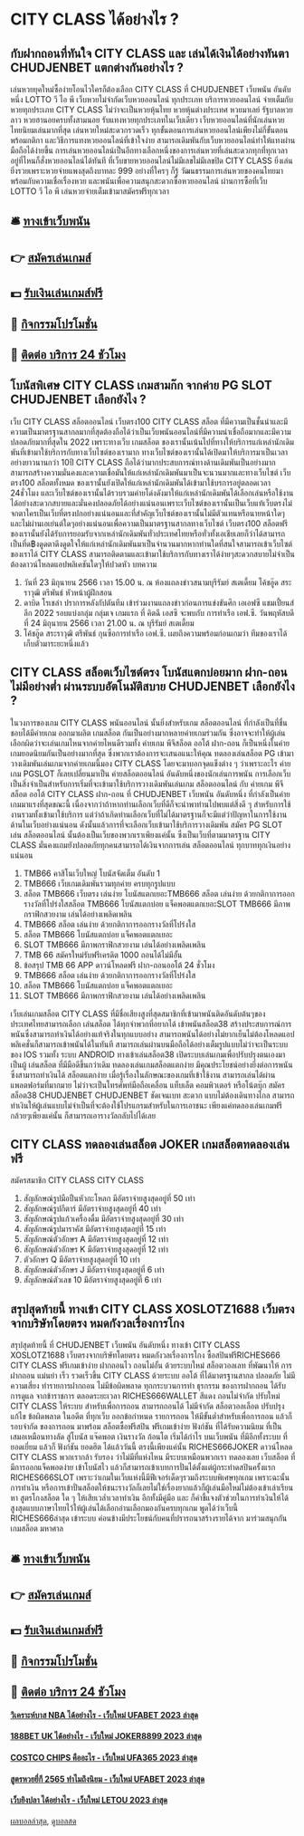 # CITY CLASS ได้อย่างไร ?
## กับฝากถอนที่ทันใจ CITY CLASS และ เล่นได้เงินได้อย่างทันตา CHUDJENBET แตกต่างกันอย่างไร ?
เล่นหวยยุคใหม่ซื้อง่ายโอนไวใครก็ต้องเลือก CITY CLASS ที่ CHUDJENBET เว็บพนัน อันดับหนึ่ง LOTTO วี ไอ พี เว็บหวยไม่จำกัดเว็บหวยออนไลน์ ทุกประเภท บริการหวยออนไลน์ จ่ายเต็มกับหวยทุกประเภท CITY CLASS ไม่ว่าจะเป็นหวยหุ้นไทย หวยหุ้นต่างประเทศ หวยมาเลย์ รัฐบาลหวยลาว หวยฮานอยครบทั้งสามนอย รับแทงหวยทุกประเภทในเว็บเดียว เว็บหวยออนไลน์ที่นักเล่นหวยไทยนิยมเล่นมากที่สุด เล่นหวยใหม่สะดวกรวดเร็ว ทุกขั้นตอนการเล่นหวยออนไลน์เพียงไม่กี่ขั้นตอนพร้อมกติกา และวิธีการแทงหวยออนไลน์ที่เข้าใจง่าย สามารถเดิมพันกับเว็บหวยออนไลน์ทำให้แทงผ่านมือถือได้ง่ายขึ้น การเล่นหวยออนไลน์เป็นอีกทางเลือกหนึ่งของการเล่นหวยที่เล่นสะดวกทุกที่ทุกเวลา อยู่ที่ไหนก็สั่งหวยออนไลน์ได้ทันที ที่เว็บขายหวยออนไลน์ไม่มีเลขไม่มีเลขปิด CITY CLASS ยิ่งเล่นยิ่งรวยเพราะหวยจ่ายแพงสุดถึงบาทละ 999 อย่างที่ใครๆ ก็รู้ วัฒนธรรมการเล่นหวยของคนไทยมาพร้อมกับความเชื่อเรื่องหวย และพนันเพื่อความสนุกสะดวกซื้อหวยออนไลน์ ผ่านการซื้อที่เว็บ LOTTO วี ไอ พี เล่นหวยจ่ายเต็มเข้ามาสมัครฟรีทุกเวลา

## 🛎 [ทางเข้าเว็บพนัน](https://bit.ly/3SdLNi2)
## 👉 [สมัครเล่นเกมส์](https://bit.ly/3SdLNi2)
## 💵 [รับเงินเล่นเกมส์ฟรี](https://bit.ly/3dyRKHj)
## 👑 [กิจกรรมโปรโมชั่น](https://bit.ly/3dyRKHj)
## 📱 [ติดต่อ บริการ 24 ชัวโมง](https://bit.ly/3dyRKHj)

## โบนัสพิเศษ CITY CLASS เกมสามก๊ก จากค่าย PG SLOT CHUDJENBET เลือกยังไง ?
เว็บ CITY CLASS สล็อตออนไลน์ เว็บตรง100 CITY CLASS สล็อต ที่มีความเป็นชั้นนำและมีความเป็นมาตรฐานสากลมากที่สุดต้องถือได้ว่าเป็นเว็บพนันออนไลน์ที่มีความน่าเชื่อถือมากและมีความปลอดภัยมากที่สุดใน 2022 เพราะทางเว็บ เกมสล็อต ของเรานั้นเน้นไปที่ทางให้บริการแก่เหล่านักเดิมพันที่เข้ามาใช้บริการกับทางเว็บไซต์ของเรามาก ทางเว็บไซต์ของเรานั้นได้เปิดมาให้บริการมาเป็นเวลาอย่างยาวนานกว่า 10ปี CITY CLASS ถือได้ว่ามากประสบการณ์ทางด้านเดิมพันเป็นอย่างมากสามารถสร้างความมั่นคงและความเชื่อมันให้แก่เหล่านักเดิมพันมาเป็นจะนวนมากและทางเว็บไซต์ เว็บตรง100 สล็อตทั้งหมด ของเรานั้นยังเปิดให้แก่เหล่านักเดิมพันได้เข้ามาใช้บรการอยู่ตลอดเวลา 24ชั่วโมง และเว็บไซต์ของเรานั้นได้รวบรวมค่ายโด่งดังมาให้แก่เหล่านักเดิมพันได้เลือกเล่นหรือใช้งานได้อย่างสะดวกสบายและมั่นคงปลอดภัยได้อย่างแน่นอนเพราะเว็บไซต์ของเรานั้นเป็นเว็บแท้เว็บตรงไม่จกตาใครเป็นเว็บที่ตรงปกอย่างแน่นอนและที่สำคัญเว็บไซต์ของเรานั้นไม่มีตัวแทนหรือนายหน้าใดๆและไม่ผ่านเอเย่นต์ใดๆอย่างแน่นอนเพื่อความเป็นมาตรฐานสากลทางเว็บไซต์ เว็บตรง100 สล็อตฟรี ของเรานั้นยังได้รับการยอมรับจากเหล่านักเดิมพันทั่วประเทศไทยหรือทั่วทั้งเอเชียเลยก็ว่าได้สามารถเป็นที่ด฿งดูดตาดึงดูดใจให้แก่เหล่านักเดิมพันมาเป็นจำนวนมากหากท่านใดที่สนใจสามารถเข้าเว็บไซต์ของเราได้ CITY CLASS สามารถติดตามและเข้ามาใช้บริการกับทางเราได้ง่ายๆสะดวกสบายไม่จำเป็นต้องดาวน์โหลดแอปพลิเคชันใดๆให้ปวดหัว
บทความ
1. วันที่ 23 มิถุนายน 2566 เวลา 15.00 น. ณ ห้องแถลงข่าวสนามบุรีรัมย์ สเตเดี้ยม โค้ชอู๊ด สระราวุฒิ ตรีพันธ์ หัวหน้าผู้ฝึกสอน
2. ดาบิด โรเชล่า ปราการหลังกัปตันทีม เข้าร่วมงานแถลงข่าวก่อนการแข่งขันศึก เอเอฟซี แชมเปี้ยนส์ ลีก 2022 รอบแบ่งกลุ่ม กลุ่มเจ เกมแรก ที่ คิตฉี เอสซี จะพบกับ การท่าเรือ เอฟ.ซี. วันพฤหัสบดีที่ 24 มิถุนายน 2566 เวลา 21.00 น. ณ บุรีรัมย์ สเตเดี้ยม
3. โค้ชอู๊ด สระราวุฒิ ตรีพันธ์ กุนซือการท่าเรือ เอฟ.ซี. เผยถึงความพร้อมก่อนเกมว่า ทีมของเราได้เก็บตัวมาระยะหนึ่งแล้ว

## CITY CLASS สล็อตเว็บไซต์ตรง โบนัสแตกบ่อยมาก ฝาก-ถอนไม่มีอย่างต่ำ ผ่านระบบอัตโนมัติสบาย CHUDJENBET เลือกยังไง ?
ในวงการของเกม CITY CLASS พนันออนไลน์ นั้นยิ่งสำหรับเกม สล็อตออนไลน์ ที่กำลังเป็นที่ชื่นชอบได้มีค่ายเกม ออกมาผลิต เกมสล็อต กันเป็นอย่างมากหลายค่ายเกมร่วมกัน ซึ่งอาจจะทำให้ผู้เล่นเลือกผิดว่าจะเล่นเกมไหนจากค่ายไหนดีรวมทั้ง ค่ายเกม พีจีสล็อต ออโต้ ฝาก-ถอน ก็เป็นหนึ่งในค่ายเกมยอดนิยมกันเป็นอย่างมากที่สุด ซึ่งพวกเราต้องการจะเสนอแนะให้คุณ ทดลองเล่นสล็อต PG เข้ามาวางเดิมพันเล่นเกมจากค่ายเกมนี้มอง CITY CLASS โดยจะมาบอกจุดแข็งต่าง ๆ ว่าเพราะอะไร ค่ายเกม PGSLOT ก็เลยเปลี่ยนมาเป็น ค่ายสล็อตออนไลน์ อันดับหนึ่งของนักเล่นการพนัน
การเลือกเว็บเป็นสิ่งจำเป็นสำหรับการเริ่มที่จะเข้ามาใช้บริการวางเดิมพันเล่นเกม สล็อตออนไลน์ กับ ค่ายเกม พีจีสล็อต ออโต้ CITY CLASS ฝาก-ถอน ที่ CHUDJENBET เว็บพนัน อันดับหนึ่ง ที่กำลังเป็นค่ายเกมมาแรงที่สุดขณะนี้ เนื่องจากว่าถ้าหากท่านเลือกเว็บที่ดีก็จะนำพาท่านไปพบแต่สิ่งดี ๆ สำหรับการใช้งานรวมทั้งเข้ามาใช้บริการ แต่ว่าถ้าเกิดท่านเลือกเว็บที่ไม่ได้มาตรฐานก็จะมีแต่ว่าปัญหาในการใช้งานด้านในเว็บอย่างแน่นอน ดังนั้นแล้วการที่จะเลือกเว็บเข้ามาใช้บริการวางเดิมพัน สมัคร PG SLOT เล่น สล็อตออนไลน์ นั้นต้องเป็นเว็บของพวกเราเพียงแค่นั้น ซึ่งเป็นเว็บที่ตามมาตรฐาน CITY CLASS มั่นคงแถมยังปลอดภัยทุกคนสามารถได้เงินจากการเล่น สล็อตออนไลน์ ทุกบาททุกเงินอย่างแน่นอน
1. TMB66 คาสิโนเว็บใหญ่ โบนัสจัดเต็ม อันดับ 1
2. TMB666 เว็บเกมเดิมพันรวมทุกค่าย ครบทุกรูปแบบ
3. สล็อต TMB666 เว็บตรง เล่นง่าย โบนัสแตกเยอะTMB666 สล็อต เล่นง่าย ด้วยกติกาการออกรางวัลที่โปร่งใสสล็อต TMB666 โบนัสแตกบ่อย แจ็คพอตแตกเยอะSLOT TMB666 มีภาพกราฟิกสวยงาม เล่นได้อย่างเพลิดเพลิน
4. TMB666 สล็อต เล่นง่าย ด้วยกติกาการออกรางวัลที่โปร่งใส
5. สล็อต TMB666 โบนัสแตกบ่อย แจ็คพอตแตกเยอะ
6. SLOT TMB666 มีภาพกราฟิกสวยงาม เล่นได้อย่างเพลิดเพลิน
7. TMB 66 สมัครใหม่รับฟรีเครดิต 1000 ถอนได้ไม่มีอั้น
8. ข้อสรุป TMB 66 APP ดาวน์โหลดฟรี ฝาก-ถอนออโต้ 24 ชั่วโมง
9. TMB666 สล็อต เล่นง่าย ด้วยกติกาการออกรางวัลที่โปร่งใส
10. สล็อต TMB666 โบนัสแตกบ่อย แจ็คพอตแตกเยอะ
11. SLOT TMB666 มีภาพกราฟิกสวยงาม เล่นได้อย่างเพลิดเพลิน

เว็บเล่นเกมสล็อต CITY CLASS ที่มีชื่อเสียงสูงที่สุดสมาชิกที่เข้ามาพนันติดอันดับต้นๆของประเทศไทยสามารถเลือก เล่นสล็อต ได้ทุกจำพวกที่อยากได้ เข้าพนันสล็อต38 สร้างประสบการณ์การพนันซึ่งสามารถทำเงินได้อย่างแท้จริงในทุกแบบอย่าง สามารถพนันได้อย่างไม่ยากเย็นไม่ต้องโหลดแอปพลิเคชั่นก็สามารถเข้าพนันได้ในทันที สามารถเล่นผ่านบนมือถือได้อย่างเต็มรูปแบบไม่ว่าจะเป็นระบบของ IOS รวมทั้ง ระบบ ANDROID ทางเข้าเล่นสล็อต38 เปิดระบบเล่นเกมเพื่อปรับปรุงตนเองมาเป็นผู้ เล่นสล็อต ที่มีมือดีขึ้นกว่าเดิม ทดลองเล่นเกมสล็อตแตกง่าย มีคุณประโยชน์อย่างยิ่งต่อการพนันซึ่งสามารถทำเงินได้ สล็อตแตกง่าย เมื่อรู้เรื่องในลักษณะของเกมที่เข้าใช้งาน สามารถเล่นได้ผ่านแพลตฟอร์มที่มากมาย ไม่ว่าจะเป็นโทรศัพท์มือถือเคลื่อน แท็บเล็ต คอมพิวเตอร์ หรือโน้ตบุ๊ก สมัครสล็อต38 CHUDJENBET CHUDJENBET ชัดเจนเบท สะดวก แบบไม่ต้องเดินทางไกล สามารถทำเงินให้ผู้เล่นแบบไม่จำเป็นที่จะต้องใช้โปรแกรมสำหรับในการเอาชนะ เพียงแค่ทดลองเล่นเกมฟรีกล้วยๆเพียงแค่นั้น ก็สามารถเอารางวัลกลับไปได้เลย

## CITY CLASS ทดลองเล่นสล็อต JOKER เกมสล็อตทดลองเล่นฟรี
สมัครสมาชิก CITY CLASS CITY CLASS
1. สัญลักษณ์รูปมือปืนหัวกะโหลก มีอัตราจ่ายสูงสุดอยู่ที่ 50 เท่า
2. สัญลักษณ์รูปกีตาร์ มีอัตราจ่ายสูงสุดอยู่ที่ 40 เท่า
3. สัญลักษณ์รูปแก้วเครื่องดื่ม มีอัตราจ่ายสูงสุดอยู่ที่ 30 เท่า
4. สัญลักษณ์รูปมาราคัส มีอัตราจ่ายสูงสุดอยู่ที่ 15 เท่า
5. สัญลักษณ์ตัวอักษร A มีอัตราจ่ายสูงสุดอยู่ที่ 12 เท่า
6. สัญลักษณ์ตัวอักษร K มีอัตราจ่ายสูงสุดอยู่ที่ 12 เท่า
7. ตัวอักษร Q มีอัตราจ่ายสูงสุดอยู่ที่ 10 เท่า
8. สัญลักษณ์ตัวอักษร J มีอัตราจ่ายสูงสุดอยู่ที่ 6 เท่า
9. สัญลักษณ์ตัวเลข 10 มีอัตราจ่ายสูงสุดอยู่ที่ 6 เท่า

## สรุปสุดท้ายนี้ ทางเข้า CITY CLASS XOSLOTZ1688 เว็บตรงจากบริษัทโดยตรง หมดกังวลเรื่องการโกง
สรุปสุดท้ายนี้ ที่ CHUDJENBET เว็บพนัน อันดับหนึ่ง ทางเข้า CITY CLASS XOSLOTZ1688 เว็บตรงจากบริษัทโดยตรง หมดกังวลเรื่องการโกง ซื้อสปินฟรีRICHES666 CITY CLASS ฟรีเกมเข้าง่าย ฝากถอนไว ถอนไม่อั้น ด้วยระบบใหม่ สล็อตวอลเลท ที่พัฒนาให้ การฝากถอน แม่นยำ เร็ว รวดเร็วขึ้น CITY CLASS ด้วยระบบ ออโต้ ที่ได้มาตรฐานสากล ปลอดภัย ไม่มีความเสี่ยง ทำรายการฝากถอน ไม่มีข้อผิดพลาด ทุกกระบวนการทำ ธุรกรรม ของการฝากถอน ได้รับการดูแล จากข้าราชการ ตลอดระยะเวลา RICHES666WALLET สีแดง ถอนไม่จำกัด ปรับใหม่ CITY CLASS ให้ระบบ สำหรับเพื่อการถอน สามารถถอนได้ ไม่มีจำกัด สล็อตวอลเล็อต ปรับปรุงแก้ไข ข้อผิดพลาด ในอดีต ที่ทุกเว็บ ออกข้อกำหนด รายการถอน ให้มีขั้นต่ำสำหรับเพื่อการถอน แล้วก็ รอบจำกัด ของการถอน มาพร้อม สล็อตซื้อฟรีสปิน ฟรีเกมเข้าง่าย ฟังก์ชัน ที่ได้รับความนิยม ที่เป็นเสมอเหมือนทางลัด สู่โบนัส แจ๊คพอต เงินรางวัล ก้อนโต เริ่มได้กำไร บนเว็บพนัน ที่มีอีกทั้งระบบ ที่ยอดเยี่ยม แล้วก็ ฟังก์ชัน ยอดฮิต ได้แล้ววันนี้ ตรงนี้เพียงแค่นั้น RICHES666JOKER ดาวน์โหลด CITY CLASS พวกเรากล้า รับรอง ว่าไม่มีที่แห่งไหน มีระบบเหมือนพวกเรา ทดลองเลย
เว็บสล็อต ที่มีการออกแจ็คพอตง่าย เข้าโบนัสไว แล้วก็สามารถเข้าเบทการปั่นได้ตั้งแต่ผู้กระทำดสปินครั้งแรก RICHES666SLOT เพราะว่าเกมในเว็บแห่งนี้มีฟีเจอร์เด็ดๆรวมถึงระบบพิเศษทุกเกม เพราะฉะนั้นการทำเงิน หรือการเข้าปั่นสล็อตให้ชนะรางวัลก็เลยไม่ใช่เรื่องยากแล้วก็ผู้เล่นมือใหม่ไม่ต้องเข้าเล่าเรียนหา สูตรโกงสล็อต ใด ๆ ให้เสียเวล่ำเวลาทำเงิน อีกทั้งมีคู่มือ และ ก็คำชี้แจงตัวช่วยในการทำเงินให้ได้สูงสุดแบบภาษาไทยไว้ให้ผู้เล่นได้เลือกอ่านเลือกมองกันครบทุกเกม พูดได้ว่าเว็บนี้ RICHES666ล่าสุด เข้าระบบ ค่อนข้างมีประโยชน์กับคนที่ปรารถนาสร้างรายได้จาก มาร่วมสนุกกัน เกมสล็อต มหาศาล

## 🛎 [ทางเข้าเว็บพนัน](https://bit.ly/3SdLNi2)
## 👉 [สมัครเล่นเกมส์](https://bit.ly/3SdLNi2)
## 💵 [รับเงินเล่นเกมส์ฟรี](https://bit.ly/3dyRKHj)
## 👑 [กิจกรรมโปรโมชั่น](https://bit.ly/3dyRKHj)
## 📱 [ติดต่อ บริการ 24 ชัวโมง](https://bit.ly/3dyRKHj)

#### [วิเคราะห์บาส NBA ได้อย่างไร - เว็บใหม่ UFABET 2023 ล่าสุด](https://atom.io/themes/วิเคราะห์บาส%20nba%20ได้อย่างไร%20-%20เว็บใหม่%20ufabet%202023%20ล่าสุด)
#### [188BET UK ได้อย่างไร - เว็บใหม่ JOKER8899 2023 ล่าสุด](https://atom.io/themes/188bet%20uk%20ได้อย่างไร%20-%20เว็บใหม่%20joker8899%202023%20ล่าสุด)
#### [COSTCO CHIPS คืออะไร - เว็บใหม่ UFA365 2023 ล่าสุด](https://atom.io/themes/costco%20chips%20คืออะไร%20-%20เว็บใหม่%20ufa365%202023%20ล่าสุด)
#### [สูตรหวยยี่กี 2565 ทำไมถึงนิยม - เว็บใหม่ UFABET 2023 ล่าสุด](https://atom.io/themes/สูตรหวยยี่กี%202565%20ทำไมถึงนิยม%20-%20เว็บใหม่%20ufabet%202023%20ล่าสุด)
#### [เว็บยิงปลา ได้อย่างไร - เว็บใหม่ LETOU 2023 ล่าสุด](https://atom.io/themes/เว็บยิงปลา%20ได้อย่างไร%20-%20เว็บใหม่%20letou%202023%20ล่าสุด)

[ผลบอลล่าสุด](https://siamsport.tv "ผลบอลล่าสุด"), [ดูบอลสด](https://siamsport.tv/ดูบอลสด "ดูบอลสด")